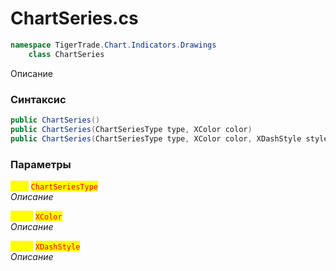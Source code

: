 
# ChartSeries.cs
```csharp
namespace TigerTrade.Chart.Indicators.Drawings  
    class ChartSeries
```

Описание

### Синтаксис
```csharp
public ChartSeries()
public ChartSeries(ChartSeriesType type, XColor color)
public ChartSeries(ChartSeriesType type, XColor color, XDashStyle style)
```

### Параметры  
<mark style="color:yellow;">**`type`**</mark> <mark style="color:red;">`ChartSeriesType`</mark>  
 *Описание*  
  
<mark style="color:yellow;">**`color`**</mark> <mark style="color:red;">`XColor`</mark>  
 *Описание*  
  
<mark style="color:yellow;">**`style`**</mark> <mark style="color:red;">`XDashStyle`</mark>  
 *Описание*  
  

                    
                    